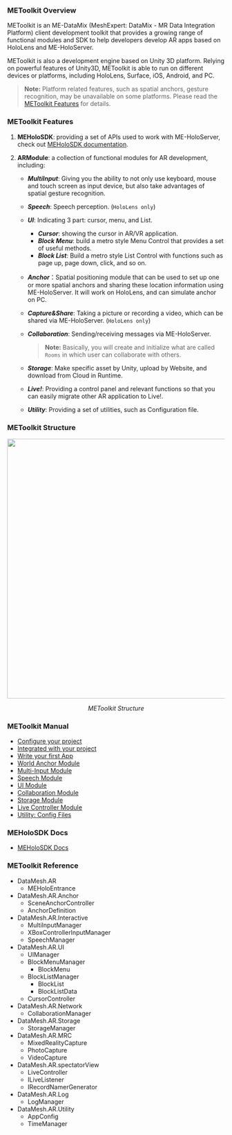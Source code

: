 ### METoolkit Overview

METoolkit is an ME-DataMix (MeshExpert: DataMix - MR Data Integration Platform) client development toolkit that provides a growing range of functional modules and SDK to help developers develop AR apps based on HoloLens and ME-HoloServer.

METoolkit is also a development engine based on Unity 3D platform. Relying on powerful features of Unity3D, METoolkit is able to run on different devices or platforms, including HoloLens, Surface, iOS, Android, and PC.

> **Note:** Platform related features, such as spatial anchors, gesture recognition, may be unavailable on some platforms. Please read the [METoolkit Features](#metoolkit-features) for details.

### METoolkit Features

1. **MEHoloSDK**: providing a set of APIs used to work with ME-HoloServer, check out [MEHoloSDK documentation](SDKs/me-holo-sdk.md).

2. **ARModule**: a collection of functional modules for AR development, including:

   - **_MultiInput_**: Giving you the ability to not only use keyboard, mouse and touch screen as input device, but also take advantages of spatial gesture recognition.

   - **_Speech_**: Speech perception. (`HoloLens only`)

   - **_UI_**: Indicating 3 part: cursor, menu, and List.

     - **_Cursor_**: showing the cursor in AR/VR application.
     - **_Block Menu_**: build a metro style Menu Control that provides a set of useful methods.
     - **_Block List_**: Build a metro style List Control with functions such as page up, page down, click, and so on.

   - **_Anchor_**：Spatial positioning module that can be used to set up one or more spatial anchors and sharing these location information using ME-HoloServer. It will work on HoloLens, and can simulate anchor on PC.

   - **_Capture&Share_**: Taking a picture or recording a video, which can be shared via ME-HoloServer. (`HoloLens only`)

   - **_Collaboration_**: Sending/receiving messages via ME-HoloServer.

     > **Note:** Basically, you will create and initialize what are called `Rooms` in which  user can collaborate with others. 

   - **_Storage_**: Make specific asset by Unity, upload by Website, and download from Cloud in Runtime.

   - **_Live!_**: Providing a control panel and relevant functions so that you can easily migrate other AR application to Live!.

   - **_Utility_**: Providing a set of utilities, such as Configuration file.

### METoolkit Structure

<p align="center">
<img src="https://user-images.githubusercontent.com/7381020/28001974-8bb2103c-6563-11e7-972e-1a81842cf746.jpg" width="600">
<p align="center"><em>METoolkit Structure</em></p>


### METoolkit Manual

- [Configure your project](METoolkit/Manuals/0-configure-your-project.md)
- [Integrated with your project](Manuals/1-integrated-METoolkit.md)
- [Write your first App](Manuals/1.1-write-your-first-app.md)
- [World Anchor Module](Manuals/2-world-anchor-module.md)
- [Multi-Input Module](Manuals/3-multi-input-module.md)
- [Speech Module](Manuals/4-speech-module.md)
- [UI Module](Manuals/5-ui-module.md)
- [Collaboration Module](Manuals/6-collaboration-module.md)
- [Storage Module](Manuals/7-storage-module.md)
- [Live Controller Module](Manuals/8-live-module.md)
- [Utility: Config Files](Manuals/9-utility-config-file.md)

### MEHoloSDK Docs

- [MEHoloSDK Docs](SDKs/me-holo-sdk.md)

### METoolkit Reference

- DataMesh.AR
  - MEHoloEntrance
- DataMesh.AR.Anchor
  - SceneAnchorController
  - AnchorDefinition
- DataMesh.AR.Interactive
  - MultiInputManager
  - XBoxControllerInputManager
  - SpeechManager
- DataMesh.AR.UI
  - UIManager
  - BlockMenuManager
    - BlockMenu
  - BlockListManager
    - BlockList
    - BlockListData
  - CursorController
- DataMesh.AR.Network
  - CollaborationManager
- DataMesh.AR.Storage
  - StorageManager
- DataMesh.AR.MRC
  - MixedRealityCapture
  - PhotoCapture
  - VideoCapture
- DataMesh.AR.spectatorView
  - LiveController
  - ILiveListener
  - IRecordNamerGenerator
- DataMesh.AR.Log
  - LogManager
- DataMesh.AR.Utility
  - AppConfig
  - TimeManager

